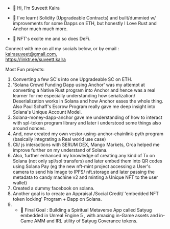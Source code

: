 - 👋 Hi, I’m Suveett Kalra
  
- 🌱 I've learnt Solidity (Upgradeable Contracts) and built/dummied w/ improvements for some Dapps on ETH, but honestly I Love Rust and Anchor much much more. 
- 💞️ NFT's excite me and so does DeFi. 


Connect with me on all my socials below, or by email : kalrasuveet@gmail.com,     
https://linktr.ee/suveett.kalra



Most Fun projects: 
1. Converting a few SC's into one Upgradeable SC on ETH. 
2. 'Solana Crowd Funding Dapp using Anchor' was my attempt at converting a Native Rust program into Anchor and hence was a real learner for me especially understanding how serialization/ Deserialization works in Solana and how Anchor eases the whole thing. Also Paul Schaff's Escrow Program really gave me deep insight into Solana's Unique Account Model. 
3. Solana-money-dapp-anchor gave me understanding of how to interact with spl-token program library and later i understood some things also around nonces.
4. And, now created my own vestor-using-anchor-chainlink-pyth program (basically integrating a Real world use case) 
6. Cli/ js interactions with SERUM DEX, Mango Markets, Orca helped me improve further on my understand of Solana. 
7. Also, further enhanced my knowledge of creating any kind of Tx on Solana (not only spl/sol transfers) and later embed them into QR codes using Solana Pay (eg the new nft-mint project accessing a User's camera to send his Image to IPFS/ nft.storage and later passing the metadata to candy machine v2 and minting a Unique NFT to the user wallet)
7. Created a dummy facebook on solana. 
8. Another goal is to create an Appraisal /Social Credit/ 'embedded NFT token locking' Program + Dapp on Solana.   
9. - 👀 Final Goal : Building a Spiritual Metaverse App called Satyug embedded in Unreal Engine 5 , with amaxing in-Game assets and in-Game AMM and IRL utility of Satyug Goverance tokens. 

